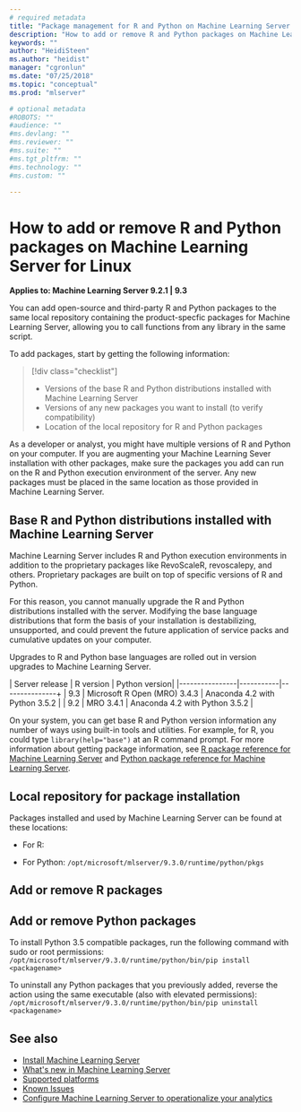 ```yaml
---
# required metadata
title: "Package management for R and Python on Machine Learning Server for Linux"
description: "How to add or remove R and Python packages on Machine Learning Server forLinux."
keywords: ""
author: "HeidiSteen"
ms.author: "heidist"
manager: "cgronlun"
ms.date: "07/25/2018"
ms.topic: "conceptual"
ms.prod: "mlserver"

# optional metadata
#ROBOTS: ""
#audience: ""
#ms.devlang: ""
#ms.reviewer: ""
#ms.suite: ""
#ms.tgt_pltfrm: ""
#ms.technology: ""
#ms.custom: ""

---
```


# How to add or remove R and Python packages on Machine Learning Server for Linux

**Applies to:  Machine Learning Server 9.2.1 | 9.3**

You can add open-source and third-party R and Python packages to the same local repository containing the product-specfic packages for Machine Learning Server, allowing you to call functions from any library in the same script. 

To add packages, start by getting the following information:

> [!div class="checklist"]
> * Versions of the base R and Python distributions installed with Machine Learning Server
> * Versions of any new packages you want to install (to verify compatibility)
> * Location of the local repository for R and Python packages

As a developer or analyst, you might have multiple versions of R and Python on your computer. If you are augmenting your Machine Learning Sever installation with other packages, make sure the packages you add can run on the R and Python execution environment of the server. Any new packages must be placed in the same location as those provided in Machine Learning Server.

## Base R and Python distributions installed with Machine Learning Server

Machine Learning Server includes R and Python execution environments in addition to the proprietary packages like RevoScaleR, revoscalepy, and others. Proprietary packages are built on top of specific versions of R and Python. 

For this reason, you cannot manually upgrade the R and Python distributions installed with the server. Modifying the base language distributions that form the basis of your installation is destabilizing, unsupported, and could prevent the future application of service packs and cumulative updates on your computer. 

Upgrades to R and Python base languages are rolled out in version upgrades to Machine Learning Server. 

| Server release | R version | Python version| 
|----------------|-----------|---------------+
| 9.3        | Microsoft R Open (MRO) 3.4.3 | Anaconda 4.2 with Python 3.5.2 |
| 9.2        | MRO 3.4.1 | Anaconda  4.2 with Python 3.5.2 |

 On your system, you can get base R and Python version information any number of ways using built-in tools and utilities. For example, for R, you could type `library(help="base")` at an R command prompt. For more information about getting package information, see [R package reference for Machine Learning Server](../r-reference/introducing-r-server-r-package-reference.md) and [Python package reference for Machine Learning Server](../python-reference/introducing-python-package-reference.md).

## Local repository for package installation

Packages installed and used by Machine Learning Server can be found at these locations:

+ For R:   

+ For Python: `/opt/microsoft/mlserver/9.3.0/runtime/python/pkgs`

## Add or remove R packages


## Add or remove Python packages

To install Python 3.5 compatible packages, run the following command with sudo or root permissions: `/opt/microsoft/mlserver/9.3.0/runtime/python/bin/pip install <packagename>`

To uninstall any Python packages that you previously added, reverse the action using the same executable (also with elevated permissions): `/opt/microsoft/mlserver/9.3.0/runtime/python/bin/pip uninstall <packagename>`

## See also

+ [Install Machine Learning Server](r-server-install.md)
+ [What's new in Machine Learning Server](../whats-new-in-machine-learning-server.md)
+ [Supported platforms](r-server-install-supported-platforms.md)  
+ [Known Issues](../resources-known-issues.md)  
+ [Configure Machine Learning Server to operationalize your analytics](../what-is-operationalization.md)